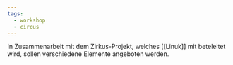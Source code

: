 ```yaml
---
tags:
  - workshop
  - circus
---
```


In Zusammenarbeit mit dem Zirkus-Projekt, welches [[Linuk]] mit beteleitet wird, sollen verschiedene Elemente angeboten werden.